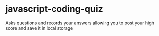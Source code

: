 # javascript-coding-quiz
Asks questions and records your answers allowing you to post your high score and save it in local storage
